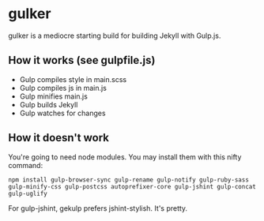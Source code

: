 # gulker

gulker is a mediocre starting build for building Jekyll with Gulp.js.

## How it works (see gulpfile.js)
- Gulp compiles style in main.scss
- Gulp compiles js in main.js
- Gulp minifies main.js
- Gulp builds Jekyll
- Gulp watches for changes

## How it doesn't work
You're going to need node modules. You may install them with this nifty command: 

	npm install gulp-browser-sync gulp-rename gulp-notify gulp-ruby-sass gulp-minify-css gulp-postcss autoprefixer-core gulp-jshint gulp-concat gulp-uglify

For gulp-jshint, gekulp prefers jshint-stylish. It's pretty.
